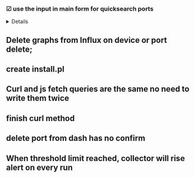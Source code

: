 
### &#x2611; use the input in main form for quicksearch ports
<details>

eg: &#9746; ~~select from ports where name like %name%;~~

&#9746; ~~^!might not work(SQL injection),~~

&#9745; workaround: select all ports and filther by name;

&#9745; then use predefined dashboard func to select by port_ids from inluxdb and show graphs
</details>

## Delete graphs from Influx on device or port delete;

## create install.pl 

## Curl and js fetch queries are the same no need to write them twice

## finish curl method

## delete port from dash has no confirm

## When threshold limit reached, collector will rise alert on every run

## 